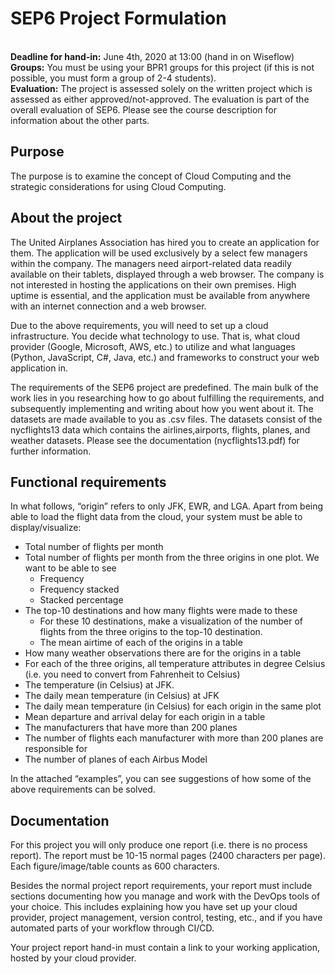 # SEP6 Project Formulation 
<br />**Deadline for hand-in:** June 4th, 2020 at 13:00 (hand in on Wiseflow) 
<br />**Groups:** You must be using your BPR1 groups for this project (if this is not possible, you must form a group of 2-4 students). <br />**Evaluation:** The project is assessed solely on the written project which is assessed as either approved/not-approved. The evaluation is part of the overall evaluation of SEP6. Please see the course description for information about the other parts. 
 
## **Purpose** 
The purpose is to examine the concept of Cloud Computing and the strategic considerations for using Cloud Computing.  
 
## **About the project** 
The United Airplanes Association has hired you to create an application for them. The application will be used exclusively by a select few managers within the company. The managers need airport-related data readily available on their tablets, displayed through a web browser. The company is not interested in hosting the applications on their own premises. High uptime is essential, and the application must be available from anywhere with an internet connection and a web browser. 
 
Due to the above requirements, you will need to set up a cloud infrastructure. You decide what technology to use. That is, what cloud provider (Google, Microsoft, AWS, etc.) to utilize and what languages (Python, JavaScript, C#, Java, etc.) and frameworks to construct your web application in. 
 
The requirements of the SEP6 project are predefined. The main bulk of the work lies in you researching how to go about fulfilling the requirements, and subsequently implementing and writing about how you went about it. 
 The datasets are made available to you as .csv files. The datasets consist of the ny​cflights13 data which contains the ​airlines​, ​airports​, ​flights​, ​planes​, and ​weather​ datasets. Please see the documentation (​nycflights13.pdf​) for further information. 

## **Functional requirements** 
In what follows, “origin” refers to only JFK, EWR, and LGA. Apart from being able to load the flight data from the cloud, your system must be able to display/visualize: 
 
- Total number of flights per month 
- Total number of flights per month from the three origins in one plot. We want to be able to see 
    - Frequency 
    - Frequency stacked 
    - Stacked percentage 
- The top-10 destinations and how many flights were made to these 
    - For these 10 destinations, make a visualization of the number of flights from the three origins to the top-10 destination. 
    - The mean airtime of each of the origins in a table 
- How many weather observations there are for the origins in a table 
- For each of the three origins, all temperature attributes in degree Celsius (i.e. you need to convert from Fahrenheit to Celsius) 
- The temperature (in Celsius) at JFK. 
- The daily mean temperature (in Celsius) at JFK 
- The daily mean temperature (in Celsius) for each origin in the same plot 
- Mean departure and arrival delay for each origin in a table 
- The manufacturers that have more than 200 planes 
- The number of flights each manufacturer with more than 200 planes are responsible for
- The number of planes of each Airbus Model 
 
In the attached “examples”, you can see suggestions of how some of the above requirements can be solved. 
 
## **Documentation**
For this project you will only produce one report (i.e. there is no process report). The report must be 10-15 normal pages (2400 characters per page). Each figure/image/table counts as 600 characters. 
 
Besides the normal project report requirements, your report must include sections documenting how you manage and work with the DevOps tools of your choice. This includes explaining how you have set up your cloud provider, project management, version control, testing, etc., and if you have automated parts of your workflow through CI/CD. 
 
Your project report hand-in must contain a link to your working application, hosted by your cloud provider.
